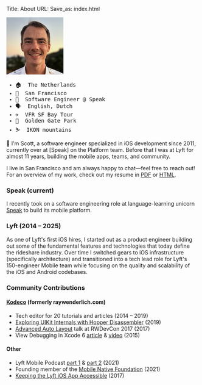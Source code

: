 Title: About
URL:
Save_as: index.html

<div class="column-container" markdown>

<div class="left-column">
    <p><img src="/images/me.jpg" id="me"></p>
    <ul id="personal-info" style="font-family: monospace">
        <li>🏠&nbsp;&nbsp;The Netherlands</li>
        <li>📍&nbsp;&nbsp;San Francisco</li>
        <li>💼&nbsp;&nbsp;Software Engineer @ Speak</li>
        <li>🗣️&nbsp;&nbsp;English, Dutch</li>
        <li>✈️&nbsp;&nbsp;VFR SF Bay Tour</li>
        <li>🏃&nbsp;&nbsp;Golden Gate Park</li>
        <li>⛷️&nbsp;&nbsp;IKON mountains</li>
    </ul>
</div>

<div class="right-column" markdown>
👋 I'm Scott, a software engineer specialized in iOS development since 2011,
currently over at [Speak] on the Platform team. Before that I was at Lyft for
almost 11 years, building the mobile apps, teams, and community.

I live in San Francisco and am always happy to chat&mdash;feel free to reach
out! For an overview of my work, check out my resume in
[PDF]({static}/resume.pdf) or [HTML]({static}/resume.html).

### Speak (current)
I recently took on a software engineering role at language-learning unicorn
[Speak] to build its mobile platform.

### Lyft (2014 &ndash; 2025)
As one of Lyft's first iOS hires, I started out as a product engineer building
out some of the fundamental features and technologies that today define the
rideshare industry. Over time I switched gears to iOS infrastructure
(specifically architecture) and transitioned into a tech lead role for Lyft's
150-engineer Mobile team while focusing on the quality and scalability of the
iOS and Android codebases.

### Community Contributions

#### [Kodeco] (formerly raywenderlich.com)
* Tech editor for 20 tutorials and articles (2014 &ndash; 2019)
* [Exploring UIKit Internals with Hopper Disassembler] (2019)
* [Advanced Auto Layout] talk at RWDevCon 2017 (2017)
* View Debugging in Xcode 6 [article] & [video] (2015)

#### Other
* Lyft Mobile Podcast [part 1] &amp; [part 2] (2021)
* Founding member of the [Mobile Native Foundation] (2021)
* [Keeping the Lyft iOS App Accessible] (2017)
</div>
</div>

[Speak]: https://speak.com
[Kodeco]: https://www.kodeco.com/u/scottb
[Exploring UIKit Internals with Hopper Disassembler]: https://www.kodeco.com/5443810-exploring-uikit-internals-with-hopper-disassembler
[Advanced Auto Layout]: https://www.raywenderlich.com/4250-rwdevcon-2017-vault-tutorials/lessons/2
[article]: https://www.kodeco.com/1879-view-debugging-in-xcode-6
[video]: https://www.youtube.com/watch?v=iS97T_CbhTQ
[part 1]: https://open.spotify.com/episode/6D5VBNzOylBTeTtHLbZVLH
[part 2]: https://open.spotify.com/episode/6l6nLzzJD5bLHSftcEfgTZ
[Keeping the Lyft iOS App Accessible]: https://eng.lyft.com/keeping-lyft-accessible-53155f0098b9?gi=6583179e42f4
[Mobile Native Foundation]: https://mobilenativefoundation.org
